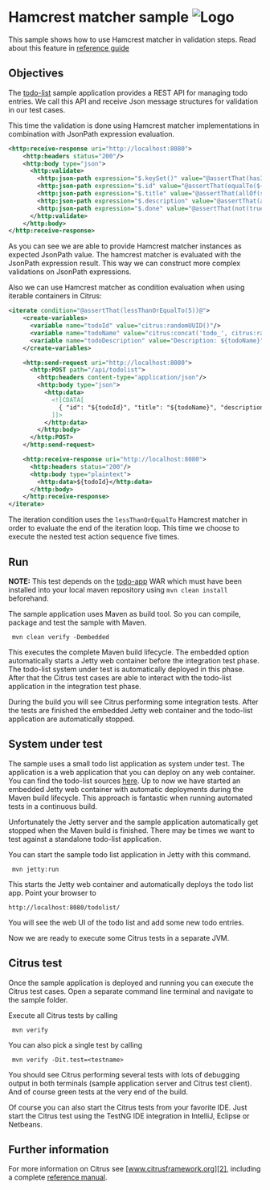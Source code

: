 Hamcrest matcher sample ![Logo][1]
==============

This sample shows how to use Hamcrest matcher in validation steps. Read about this feature in [reference guide][4]

Objectives
---------

The [todo-list](../todo-app/README.md) sample application provides a REST API for managing todo entries.
We call this API and receive Json message structures for validation in our test cases. 

This time the validation is done using Hamcrest matcher implementations in combination with JsonPath expression evaluation.

```xml
<http:receive-response uri="http://localhost:8080">
    <http:headers status="200"/>
    <http:body type="json">
      <http:validate>
        <http:json-path expression="$.keySet()" value="@assertThat(hasItems(id,title,description,done))@"/>
        <http:json-path expression="$.id" value="@assertThat(equalTo(${todoId}))@"/>
        <http:json-path expression="$.title" value="@assertThat(allOf(startsWith(todo_), endsWith(${todoId})))@"/>
        <http:json-path expression="$.description" value="@assertThat(anyOf(startsWith(Description:), nullValue()))@"/>
        <http:json-path expression="$.done" value="@assertThat(not(true))@"/>
      </http:validate>
    </http:body>
</http:receive-response>
```

As you can see we are able to provide Hamcrest matcher instances as expected JsonPath value. The hamcrest matcher is evaluated with the
JsonPath expression result. This way we can construct more complex validations on JsonPath expressions.

Also we can use Hamcrest matcher as condition evaluation when using iterable containers in Citrus:

```xml
<iterate condition="@assertThat(lessThanOrEqualTo(5))@">
    <create-variables>
      <variable name="todoId" value="citrus:randomUUID()"/>
      <variable name="todoName" value="citrus:concat('todo_', citrus:randomNumber(4))"/>
      <variable name="todoDescription" value="Description: ${todoName}"/>
    </create-variables>

    <http:send-request uri="http://localhost:8080">
      <http:POST path="/api/todolist">
        <http:headers content-type="application/json"/>
        <http:body type="json">
          <http:data>
            <![CDATA[
              { "id": "${todoId}", "title": "${todoName}", "description": "${todoDescription}", "done": false}
            ]]>
          </http:data>
        </http:body>
      </http:POST>
    </http:send-request>

    <http:receive-response uri="http://localhost:8080">
      <http:headers status="200"/>
      <http:body type="plaintext">
        <http:data>${todoId}</http:data>
      </http:body>
    </http:receive-response>
</iterate>
```
   
The iteration condition uses the `lessThanOrEqualTo` Hamcrest matcher in order to evaluate the end of the iteration loop. This time we choose to execute the nested test 
action sequence five times.
                
Run
---------

**NOTE:** This test depends on the [todo-app](../todo-app/) WAR which must have been installed into your local maven repository using `mvn clean install` beforehand.

The sample application uses Maven as build tool. So you can compile, package and test the
sample with Maven.
 
     mvn clean verify -Dembedded
    
This executes the complete Maven build lifecycle. The embedded option automatically starts a Jetty web
container before the integration test phase. The todo-list system under test is automatically deployed in this phase.
After that the Citrus test cases are able to interact with the todo-list application in the integration test phase.

During the build you will see Citrus performing some integration tests.
After the tests are finished the embedded Jetty web container and the todo-list application are automatically stopped.

System under test
---------

The sample uses a small todo list application as system under test. The application is a web application
that you can deploy on any web container. You can find the todo-list sources [here](../todo-app). Up to now we have started an 
embedded Jetty web container with automatic deployments during the Maven build lifecycle. This approach is fantastic 
when running automated tests in a continuous build.
  
Unfortunately the Jetty server and the sample application automatically get stopped when the Maven build is finished. 
There may be times we want to test against a standalone todo-list application.  

You can start the sample todo list application in Jetty with this command.

     mvn jetty:run

This starts the Jetty web container and automatically deploys the todo list app. Point your browser to
 
    http://localhost:8080/todolist/

You will see the web UI of the todo list and add some new todo entries.

Now we are ready to execute some Citrus tests in a separate JVM.

Citrus test
---------

Once the sample application is deployed and running you can execute the Citrus test cases.
Open a separate command line terminal and navigate to the sample folder.

Execute all Citrus tests by calling

     mvn verify

You can also pick a single test by calling

     mvn verify -Dit.test=<testname>

You should see Citrus performing several tests with lots of debugging output in both terminals (sample application server
and Citrus test client). And of course green tests at the very end of the build.

Of course you can also start the Citrus tests from your favorite IDE.
Just start the Citrus test using the TestNG IDE integration in IntelliJ, Eclipse or Netbeans.

Further information
---------

For more information on Citrus see [www.citrusframework.org][2], including
a complete [reference manual][3].

 [1]: https://citrusframework.org/img/brand-logo.png "Citrus"
 [2]: https://citrusframework.org
 [3]: https://citrusframework.org/reference/html/
 [4]: https://citrusframework.org/reference/html#validate-with-jsonpath
